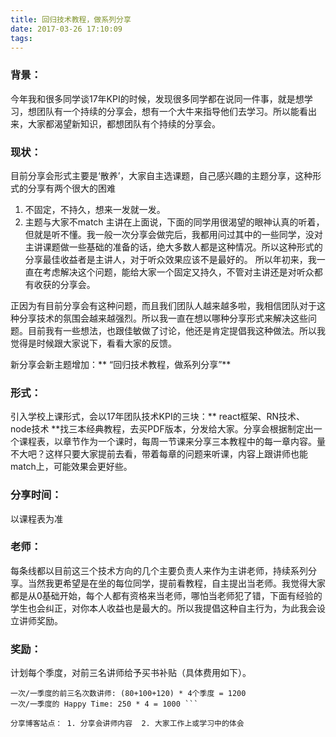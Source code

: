 ```yaml
---
title: 回归技术教程，做系列分享
date: 2017-03-26 17:10:09
tags:
---
```

### 背景：
今年我和很多同学谈17年KPI的时候，发现很多同学都在说同一件事，就是想学习，想团队有一个持续的分享会，想有一个大牛来指导他们去学习。所以能看出来，大家都渴望新知识，都想团队有个持续的分享会。

### 现状：
目前分享会形式主要是‘散养’，大家自主选课题，自己感兴趣的主题分享，这种形式的分享有两个很大的困难
1. 不固定，不持久，想来一发就一发。
2. 主题与大家不match
主讲在上面说，下面的同学用很渴望的眼神认真的听着，但就是听不懂。我一般一次分享会做完后，我都用问过其中的一些同学，没对主讲课题做一些基础的准备的话，绝大多数人都是这种情况。所以这种形式的分享最佳收益者是主讲人，对于听众效果应该不是最好的。
所以年初来，我一直在考虑解决这个问题，能给大家一个固定又持久，不管对主讲还是对听众都有收获的分享会。

正因为有目前分享会有这种问题，而且我们团队人越来越多啦，我相信团队对于这种分享技术的氛围会越来越强烈。所以我一直在想以哪种分享形式来解决这些问题。目前我有一些想法，也跟佳敏做了讨论，他还是肯定提倡我这种做法。所以我觉得是时候跟大家说下，看看大家的反馈。

新分享会新主题增加：** “回归技术教程，做系列分享”**

### 形式：
引入学校上课形式，会以17年团队技术KPI的三块：** react框架、RN技术、node技术 **找三本经典教程，去买PDF版本，分发给大家。分享会根据制定出一个课程表，以章节作为一个课时，每周一节课来分享三本教程中的每一章内容。量不大吧？这样只要大家提前去看，带着每章的问题来听课，内容上跟讲师也能match上，可能效果会更好些。

### 分享时间：
 以课程表为准

### 老师：
每条线都以目前这三个技术方向的几个主要负责人来作为主讲老师，持续系列分享。当然我更希望是在坐的每位同学，提前看教程，自主提出当老师。我觉得大家都是从0基础开始，每个人都有资格来当老师，哪怕当老师犯了错，下面有经验的学生也会纠正，对你本人收益也是最大的。所以我提倡这种自主行为，为此我会设立讲师奖励。

### 奖励：
计划每个季度，对前三名讲师给予买书补贴（具体费用如下）。
```
一次/一季度的前三名次数讲师: (80+100+120) * 4个季度 = 1200
一次/一季度的 Happy Time: 250 * 4 = 1000 ```

分享博客站点： 1. 分享会讲师内容  2. 大家工作上或学习中的体会

